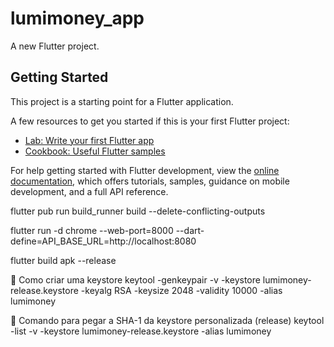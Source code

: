 # lumimoney_app

A new Flutter project.

## Getting Started

This project is a starting point for a Flutter application.

A few resources to get you started if this is your first Flutter project:

- [Lab: Write your first Flutter app](https://docs.flutter.dev/get-started/codelab)
- [Cookbook: Useful Flutter samples](https://docs.flutter.dev/cookbook)

For help getting started with Flutter development, view the
[online documentation](https://docs.flutter.dev/), which offers tutorials,
samples, guidance on mobile development, and a full API reference.

flutter pub run build_runner build --delete-conflicting-outputs

flutter run -d chrome --web-port=8000 --dart-define=API_BASE_URL=http://localhost:8080

flutter build apk --release

📌 Como criar uma keystore
keytool -genkeypair -v -keystore lumimoney-release.keystore -keyalg RSA -keysize 2048 -validity 10000 -alias lumimoney

📌 Comando para pegar a SHA-1 da keystore personalizada (release)
keytool -list -v -keystore lumimoney-release.keystore -alias lumimoney
